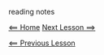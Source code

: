 reading notes

[<== Home](README.md) [Next Lesson ==>](class-06.md)

[<== Previous Lesson](class-04.md)